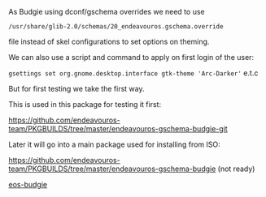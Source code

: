 As Budgie using dconf/gschema overrides we need to use 

`/usr/share/glib-2.0/schemas/20_endeavouros.gschema.override`  

file  instead of skel configurations to set options on theming.

We can also use a script and command to apply on first login of the user:


`gsettings set org.gnome.desktop.interface gtk-theme 'Arc-Darker'`  e.t.c 

But for first testing we take the first way.

This is used in this package for testing it first:

https://github.com/endeavouros-team/PKGBUILDS/tree/master/endeavouros-gschema-budgie-git

Later it will go into a main package used for installing from ISO:

https://github.com/endeavouros-team/PKGBUILDS/tree/master/endeavouros-gschema-budgie (not ready)


[eos-budgie](https://raw.githubusercontent.com/endeavouros-team/endeavouros-DE-fixes/main/budgie/budgie.png)

